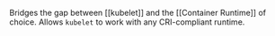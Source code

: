Bridges the gap between [[kubelet]] and the [[Container Runtime]] of choice.  Allows `kubelet` to work with any CRI-compliant runtime. 
